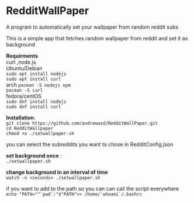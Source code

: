 # RedditWallPaper
A program to automatically set your wallpaper from random reddit subs

This is a simple app that fetches random wallpaper from reddit and set it as background

**Requirments**  
curl ,node.js  
Ubuntu/Debian  
`sudo apt install nodejs`  
`sudo apt install curl`  
arch
`pacman -S nodejs npm`  
`pacman -S curl`  
fedora/centOS  
`sudo dnf install nodejs`  
`sudo dnf install curl`  

 
**Installation**:  
`git clone https://github.com/andrewasd/RedditWallPaper.git`  
`cd RedditWallpaper`  
`chmod +x ./setwallpaper.sh`   


you can select the subreddits you want to chose in RedditConfig.json

**set background once** :  
`./setwallpaper.sh`

**change background in an interval of time**  
`watch -n <seconds> ./setwallpaper.sh`

if you want to add to the path so you can can call the script everywhere  
``echo "PATH=""`pwd`:"$"PATH">> /home/`whoami`/.bashrc``




